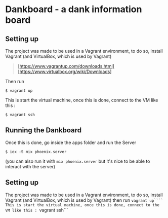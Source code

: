 # Dankboard - a dank information board

## Setting up
The project was made to be used in a Vagrant environment, to do so,
install Vagrant (and VirtualBox, which is used by Vagrant)

> [https://www.vagrantup.com/downloads.html]
> [https://www.virtualbox.org/wiki/Downloads]

Then run

    $ vagrant up

This is start the virtual machine, once this is done, connect to the VM like this :

    $ vagrant ssh

## Running the Dankboard

Once this is done, go inside the apps folder and run the Server

    $ iex -S mix phoenix.server

(you can also run it with ```mix phoenix.server``` but it's nice to be able to interact with the server)

## Setting up
The project was made to be used in a Vagrant environment, to do so,
install Vagrant (and VirtualBox, which is used by Vagrant) then run
    ```vagrant up````
This is start the virtual machine, once this is done, connect to the VM like this :
    ```vagrant ssh```

